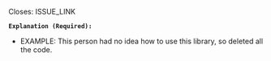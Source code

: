 Closes: ISSUE_LINK

**`Explanation (Required):`**
  - EXAMPLE: This person had no idea how to use this library, so deleted all the code.
